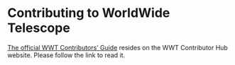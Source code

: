 # Contributing to WorldWide Telescope

[The official WWT Contributors’ Guide][cg] resides on the WWT Contributor Hub
website. Please follow the link to read it.

[cg]: https://worldwidetelescope.github.io/contributing/

